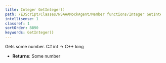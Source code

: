 ```yaml
---
title: Integer GetInteger()
path: /EJScript/Classes/NSAAAMockAgent/Member functions/Integer GetInteger()
intellisense: 1
classref: 1
sortOrder: 8890
keywords: GetInteger()
---
```



Gets some number. C# int -> C++ long



* **Returns:** Some number


